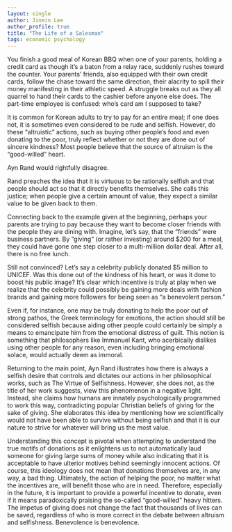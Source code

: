 ```yaml
---
layout: single
author: Jinmin Lee
author_profile: true
title: "The Life of a Salesman"
tags: economic psychology
---
```

You finish a good meal of Korean BBQ when one of your parents, holding a credit card as though it’s a baton from a relay race, suddenly rushes toward the counter. Your parents’ friends, also equipped with their own credit cards, follow the chase toward the same direction, their alacrity to spill their money manifesting in their athletic speed. A struggle breaks out as they all quarrel to hand their cards to the cashier before anyone else does. The part-time employee is confused: who’s card am I supposed to take? 

It is common for Korean adults to try to pay for an entire meal; if one does not, it is sometimes even considered to be rude and selfish. However, do these “altruistic” actions, such as buying other people’s food and even donating to the poor, truly reflect whether or not they are done out of sincere kindness? Most people believe that the source of altruism is the “good-willed” heart.

Ayn Rand would rightfully disagree. 

Rand preaches the idea that it is virtuous to be rationally selfish and that people should act so that it directly benefits themselves. She calls this justice; when people give a certain amount of value, they expect a similar value to be given back to them. 

Connecting back to the example given at the beginning, perhaps your parents are trying to pay because they want to become closer friends with the people they are dining with. Imagine, let’s say, that the “friends” were business partners. By “giving” (or rather investing) around $200 for a meal, they could have gone one step closer to a multi-million dollar deal. After all, there is no free lunch. 

Still not convinced? Let’s say a celebrity publicly donated $5 million to UNICEF. Was this done out of the kindness of his heart, or was it done to boost his public image? It’s clear which incentive is truly at play when we realize that the celebrity could possibly be gaining more deals with fashion brands and gaining more followers for being seen as “a benevolent person.” 

Even if, for instance, one may be truly donating to help the poor out of strong pathos, the Greek terminology for emotions, the action should still be considered selfish because aiding other people could certainly be simply a means to emancipate him from the emotional distress of guilt. This notion is something that philosophers like Immanuel Kant, who acerbically dislikes using other people for any reason, even including bringing emotional solace, would actually deem as immoral. 

Returning to the main point, Ayn Rand illustrates how there is always a selfish desire that controls and dictates our actions in her philosophical works, such as The Virtue of Selfishness. However, she does not, as the title of her work suggests, view this phenomenon in a negative light. Instead, she claims how humans are innately psychologically programmed to work this way, contradicting popular Christian beliefs of giving for the sake of giving. She elaborates this idea by mentioning how we scientifically would not have been able to survive without being selfish and that it is our nature to strive for whatever will bring us the most value.

Understanding this concept is pivotal when attempting to understand the true motifs of donations as it enlightens us to not automatically laud someone for giving large sums of money while also indicating that it is acceptable to have ulterior motives behind seemingly innocent actions. 
Of course, this ideology does not mean that donations themselves are, in any way, a bad thing. Ultimately, the action of helping the poor, no matter what the incentives are, will benefit those who are in need. Therefore, especially in the future, it is important to provide a powerful incentive to donate, even if it means paradoxically praising the so-called “good-willed” heavy hitters. The impetus of giving does not change the fact that thousands of lives can be saved, regardless of who is more correct in the debate between altruism and selfishness. Benevolence is benevolence.

